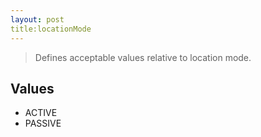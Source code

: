 ```yaml
---
layout: post
title:locationMode
---
```


> Defines acceptable values relative to location mode.

Values
------

- ACTIVE
- PASSIVE

